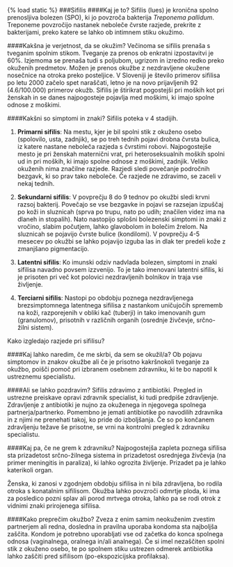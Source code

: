 {% load static %}
###Sifilis
####Kaj je to?
Sifilis (lues) je kronična spolno prenosljiva bolezen (SPO), ki jo povzroča bakterija *Treponema pallidum*. Treponeme povzročijo nastanek neboleče čvrste razjede, prekrite z bakterijami, preko katere se lahko ob intimnem stiku okužimo.

####Kakšna je verjetnost, da se okužim?
Večinoma se sifilis prenaša s tveganim spolnim stikom. Tveganje za prenos ob enkratni izpostavitvi je 60%. Izjemoma se prenaša tudi s poljubom, ugrizom in izredno redko preko okuženih predmetov. Možen je prenos okužbe z nezdravljene okužene nosečnice na otroka preko posteljice.
V Sloveniji je število primerov sifilisa po letu 2000 začelo spet naraščati, letno je na novo prijavljenih 92 (4.6/100.000) primerov okužb. Sifilis je štirikrat pogostejši pri moških kot pri ženskah in se danes najpogosteje pojavlja med moškimi, ki imajo spolne odnose z moškimi. 

####Kakšni so simptomi in znaki?
Sifilis poteka v 4 stadijih.

1. **Primarni sifilis**: Na mestu, kjer je bil spolni stik z okuženo osebo (spolovilo, usta, zadnjik), se po treh tednih pojavi drobna čvrsta bulica, iz katere nastane neboleča razjeda s čvrstimi robovi. Najpogostejše mesto je pri ženskah maternični vrat, pri heteroseksualnih moških spolni ud in pri moških, ki imajo spolne odnose z moškimi, zadnjik. Veliko okuženih nima značilne razjede. Razjedi sledi povečanje področnih bezgavk, ki so prav tako neboleče. Če razjede ne zdravimo, se zaceli v nekaj tednih.

2. **Sekundarni sifilis**: V povprečju 8 do 9 tednov po okužbi sledi krvni razsoj bakterij. Povečajo se vse bezgavke in pojavi se razsejan izpuščaj po koži in sluznicah (sprva po trupu, nato po udih; značilen videz ima na dlaneh in stopalih). Nato nastopijo splošni bolezenski simptomi in znaki z vročino, slabim počutjem, lahko glavobolom in bolečim žrelom. Na sluznicah se pojavijo čvrste bulice (kondilomi). V povprečju 4-5 mesecev po okužbi se lahko pojavijo izguba las in dlak ter predeli kože z zmanjšano pigmentacijo.

3. **Latentni sifilis**: Ko imunski odziv nadvlada bolezen, simptomi in znaki sifilisa navadno povsem izzvenijo. To je tako imenovani latentni sifilis, ki je prisoten pri več kot polovici nezdravljenih bolnikov in traja vse življenje.

4. **Terciarni sifilis**:  Nastopi po obdobju poznega nezdravljenega brezsimptomnega latentnega sifilisa z nastankom uničujočih sprememb na koži, razporejenih v obliki kač (tuberji) in tako imenovanih gum (granulomov), prisotnih v različnih organih (osrednje živčevje, srčno-žilni sistem).

<lightbox-img img="'{% static 'ASPO_new/image/sifilis-razjeda.jpg' %}'" text="'Primer razjede pri sifilisu.'">Kako izgledajo razjede pri sifilisu?</lightbox-img>

####Kaj lahko naredim, če me skrbi, da sem se okužil/a? 
Ob pojavu simptomov in znakov okužbe ali če je prisotno kakršnokoli tveganje za okužbo, poišči pomoč pri izbranem osebnem zdravniku, ki te bo napotil k ustreznemu specialistu.

####Ali se lahko pozdravim?
Sifilis zdravimo z antibiotiki. Pregled in ustrezne preiskave opravi zdravnik specialist, ki tudi predpiše zdravljenje. Zdravljenje z antibiotiki je nujno za okuženega in njegovega spolnega partnerja/partnerko. Pomembno je jemati antibiotike po navodilih zdravnika in z njimi ne prenehati takoj, ko pride do izboljšanja. Če so po končanem zdravljenju težave še prisotne, se vrni na kontrolni pregled k zdravniku specialistu.

####Kaj pa, če ne grem k zdravniku?
Najpogostejša zapleta poznega sifilisa sta prizadetost srčno-žilnega sistema in prizadetost osrednjega živčevja (na primer meningitis in paraliza), ki lahko ogrozita življenje. Prizadet pa je lahko katerikoli organ.

Ženska, ki zanosi v zgodnjem obdobju sifilisa in ni bila zdravljena, bo rodila otroka s konatalnim sifilisom. Okužba lahko povzroči odmrtje ploda, ki ima za posledico pozni splav ali porod mrtvega otroka, lahko pa se rodi otrok z vidnimi znaki prirojenega sifilisa.

####Kako preprečim okužbo?
Zveza z enim samim neokuženim zvestim partnerjem ali redna, dosledna in pravilna uporaba kondoma sta najboljša zaščita. Kondom je potrebno uporabljati vse od začetka do konca spolnega odnosa (vaginalnega, oralnega in/ali analnega).
Če si imel nezaščiten spolni stik z okuženo osebo, te po spolnem stiku ustrezen odmerek antibiotika lahko zaščiti pred sifilisom (po-ekspozicijska profilaksa).